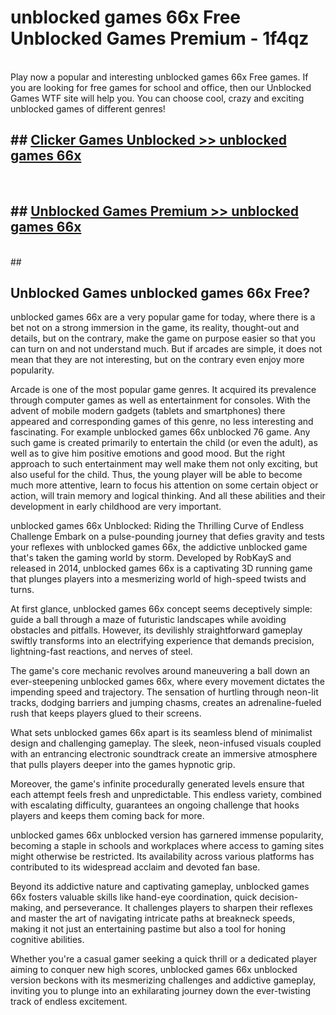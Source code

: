 # unblocked games 66x Free Unblocked Games Premium - 1f4qz <br>
<br>
Play now a popular and interesting unblocked games 66x Free games. If you are looking for free games for school and office, then our Unblocked Games WTF site will help you. You can choose cool, crazy and exciting unblocked games of different genres!


## ##  [Clicker Games Unblocked >> unblocked games 66x](http://freeplayer.one?title=unblocked_games_66x&ref=M1)
  <br>

##  ## [Unblocked Games Premium >> unblocked games 66x](http://freeplayer.one?title=unblocked_games_66x&ref=M1)
  <br>
  ##



## Unblocked Games unblocked games 66x Free?

unblocked games 66x are a very popular game for today, where there is a bet not on a strong immersion in the game, its reality, thought-out and details, but on the contrary, make the game on purpose easier so that you can turn on and not understand much. But if arcades are simple, it does not mean that they are not interesting, but on the contrary even enjoy more popularity.

Arcade is one of the most popular game genres. It acquired its prevalence through computer games as well as entertainment for consoles. With the advent of mobile modern gadgets (tablets and smartphones) there appeared and corresponding games of this genre, no less interesting and fascinating. For example unblocked games 66x unblocked 76 game. Any such game is created primarily to entertain the child (or even the adult), as well as to give him positive emotions and good mood. But the right approach to such entertainment may well make them not only exciting, but also useful for the child. Thus, the young player will be able to become much more attentive, learn to focus his attention on some certain object or action, will train memory and logical thinking. And all these abilities and their development in early childhood are very important.

unblocked games 66x Unblocked: Riding the Thrilling Curve of Endless Challenge
Embark on a pulse-pounding journey that defies gravity and tests your reflexes with unblocked games 66x, the addictive unblocked game that's taken the gaming world by storm. Developed by RobKayS and released in 2014, unblocked games 66x is a captivating 3D running game that plunges players into a mesmerizing world of high-speed twists and turns.

At first glance, unblocked games 66x concept seems deceptively simple: guide a ball through a maze of futuristic landscapes while avoiding obstacles and pitfalls. However, its devilishly straightforward gameplay swiftly transforms into an electrifying experience that demands precision, lightning-fast reactions, and nerves of steel.

The game's core mechanic revolves around maneuvering a ball down an ever-steepening unblocked games 66x, where every movement dictates the impending speed and trajectory. The sensation of hurtling through neon-lit tracks, dodging barriers and jumping chasms, creates an adrenaline-fueled rush that keeps players glued to their screens.

What sets unblocked games 66x apart is its seamless blend of minimalist design and challenging gameplay. The sleek, neon-infused visuals coupled with an entrancing electronic soundtrack create an immersive atmosphere that pulls players deeper into the games hypnotic grip.

Moreover, the game's infinite procedurally generated levels ensure that each attempt feels fresh and unpredictable. This endless variety, combined with escalating difficulty, guarantees an ongoing challenge that hooks players and keeps them coming back for more.

unblocked games 66x unblocked version has garnered immense popularity, becoming a staple in schools and workplaces where access to gaming sites might otherwise be restricted. Its availability across various platforms has contributed to its widespread acclaim and devoted fan base.

Beyond its addictive nature and captivating gameplay, unblocked games 66x fosters valuable skills like hand-eye coordination, quick decision-making, and perseverance. It challenges players to sharpen their reflexes and master the art of navigating intricate paths at breakneck speeds, making it not just an entertaining pastime but also a tool for honing cognitive abilities.

Whether you're a casual gamer seeking a quick thrill or a dedicated player aiming to conquer new high scores, unblocked games 66x unblocked version beckons with its mesmerizing challenges and addictive gameplay, inviting you to plunge into an exhilarating journey down the ever-twisting track of endless excitement.